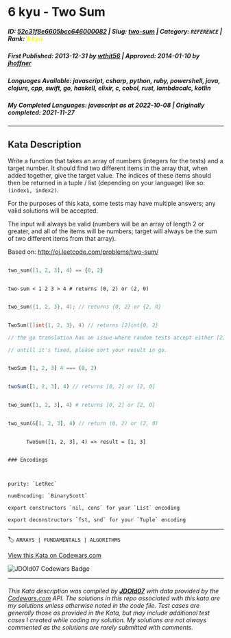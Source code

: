 # 6 kyu - Two Sum

##### **ID**: [52c31f8e6605bcc646000082](https://www.codewars.com/kata/52c31f8e6605bcc646000082) | **Slug**: [two-sum](https://www.codewars.com/kata/52c31f8e6605bcc646000082) | **Category**: `REFERENCE` | **Rank**: <span style="color:yellow">6 kyu</span>

##### **First Published**: 2013-12-31 ***by*** [wthit56](https://www.codewars.com/users/wthit56) | **Approved**: 2014-01-10 ***by*** [jhoffner](https://www.codewars.com/users/jhoffner)

##### **Languages Available**: javascript, csharp, python, ruby, powershell, java, clojure, cpp, swift, go, haskell, elixir, c, cobol, rust, lambdacalc, kotlin

##### **My Completed Languages**: javascript ***as at*** 2022-10-08 | **Originally completed**: 2021-11-27

---

## Kata Description


Write a function that takes an array of numbers (integers for the tests) and a target number. It should find two different items in the array that, when added together, give the target value. The indices of these items should then be returned in a tuple / list (depending on your language) like so: `(index1, index2)`.



For the purposes of this kata, some tests may have multiple answers; any valid solutions will be accepted.



The input will always be valid (numbers will be an array of length 2 or greater, and all of the items will be numbers; target will always be the sum of two different items from that array).



Based on: http://oj.leetcode.com/problems/two-sum/



```elixir

two_sum([1, 2, 3], 4) == {0, 2}

```

```lambdacalc

two-sum < 1 2 3 > 4 # returns (0, 2) or (2, 0)

```

```cpp

two_sum({1, 2, 3}, 4); // returns {0, 2} or {2, 0}

```

```go

TwoSum([]int{1, 2, 3}, 4) // returns [2]int{0, 2}

// the go translation has an issue where random tests accept either [2]int{0, 2} or [2]int{2, 0}, but fixed tests and sample tests demand the resulting slice to be sorted!

// untill it's fixed, please sort your result in go.

```

```haskell

twoSum [1, 2, 3] 4 === (0, 2)

```

```javascript

twoSum([1, 2, 3], 4) // returns [0, 2] or [2, 0]

```

```python

two_sum([1, 2, 3], 4) # returns [0, 2] or [2, 0]

```

```rust

two_sum(&[1, 2, 3], 4) // return (0, 2) or (2, 0)

```

```cobol

      TwoSum([1, 2, 3], 4) => result = [1, 3]

```



~~~if:lambdacalc

### Encodings



purity: `LetRec`  

numEncoding: `BinaryScott`  

export constructors `nil, cons` for your `List` encoding  

export deconstructors `fst, snd` for your `Tuple` encoding  

~~~



---


🏷 `ARRAYS | FUNDAMENTALS | ALGORITHMS`


[View this Kata on Codewars.com](https://www.codewars.com/kata/52c31f8e6605bcc646000082)

![](https://www.codewars.com/users/jdold07/badges/large "JDOld07 Codewars Badge")

---

###### *This Kata description was compiled by [**JDOld07**](https://tpstech.dev) with data provided by the [Codewars.com](https://www.codewars.com) API.  The solutions in this repo associated with this kata are my solutions unless otherwise noted in the code file.  Test cases are generally those as provided in the Kata, but may include additional test cases I created while coding my solution.  My solutions are not always commented as the solutions are rarely submitted with comments.*
